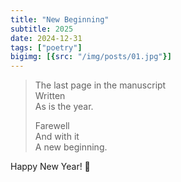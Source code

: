 ```yaml
---
title: "New Beginning"
subtitle: 2025
date: 2024-12-31
tags: ["poetry"]
bigimg: [{src: "/img/posts/01.jpg"}]
---
```


> The last page in the manuscript  
> Written  
> As is the year.  
> 
> Farewell  
> And with it  
> A new beginning.  

Happy New Year! 🎉